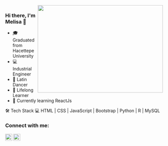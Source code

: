 <img src="https://media.giphy.com/media/iMJSCqtsi20V9xgpPu/giphy.gif" align="right" width="400" height="280">

### Hi there, I'm Melisa 👋

- 🎓 Graduated from Hacettepe University
- 💻 Industrial Engineer
- 💃 Latin Dancer
- 👀 Lifelong Learner
- 🌱 Currently learning ReactJs

🛠 Tech Stack 💻 HTML | CSS | JavaScript | Bootstrap | Python | R | MySQL 

### Connect with me:

[<img  width="22" src="https://unpkg.com/simple-icons@v6/icons/linkedin.svg" />][linkedin]
[<img  width="22" src="https://unpkg.com/simple-icons@v6/icons/instagram.svg" />][instagram]

[linkedin]: https://www.linkedin.com/in/melisa-deniz
[instagram]: https://www.instagram.com/melisadeniiz







